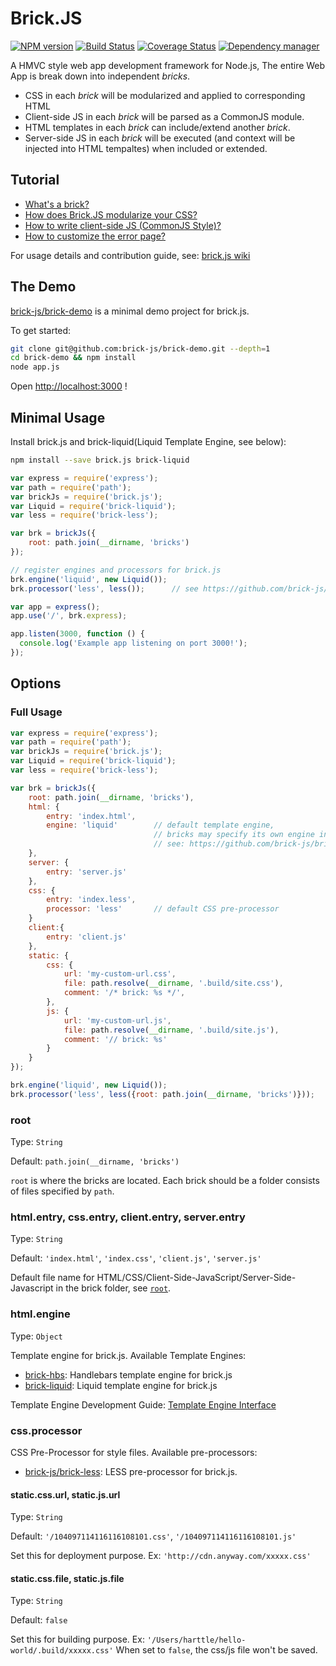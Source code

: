 # Brick.JS

[![NPM version](https://img.shields.io/npm/v/brick.js.svg?style=flat)](https://www.npmjs.org/package/brick.js)
[![Build Status](https://travis-ci.org/brick-js/brick.js.svg?branch=master)](https://travis-ci.org/brick-js/brick.js)
[![Coverage Status](https://coveralls.io/repos/github/brick-js/brick.js/badge.svg?branch=master)](https://coveralls.io/github/brick-js/brick.js?branch=master)
[![Dependency manager](https://david-dm.org/brick-js/brick.js.png)](https://david-dm.org/brick-js/brick.js)

A HMVC style web app development framework for Node.js, 
The entire Web App is break down into independent *bricks*.

* CSS in each *brick* will be modularized and applied to corresponding HTML
* Client-side JS in each *brick* will be parsed as a CommonJS module.
* HTML templates in each *brick* can include/extend another *brick*.
* Server-side JS in each *brick* will be executed (and context will be injected into HTML tempaltes) when included or extended.

## Tutorial

* [What's a brick?](https://github.com/harttle/brick.js/wiki/What's-a-brick%3F)
* [How does Brick.JS modularize your CSS?](https://github.com/brick-js/brick.js/wiki/CSS-Modularization)
* [How to write client-side JS (CommonJS Style)?](https://github.com/brick-js/brick.js/wiki/JS-Modularization)
* [How to customize the error page?](https://github.com/brick-js/brick.js/wiki/customize-the-error-page)

For usage details and contribution guide, see: [brick.js wiki][wiki]

## The Demo

[brick-js/brick-demo][demo] is a minimal demo project for brick.js. 

To get started:

```bash
git clone git@github.com:brick-js/brick-demo.git --depth=1
cd brick-demo && npm install
node app.js
```

Open <http://localhost:3000> !

## Minimal Usage

Install brick.js and brick-liquid(Liquid Template Engine, see below):

```bash
npm install --save brick.js brick-liquid
```

```javascript
var express = require('express');
var path = require('path');
var brickJs = require('brick.js');
var Liquid = require('brick-liquid');
var less = require('brick-less');

var brk = brickJs({
    root: path.join(__dirname, 'bricks')
});

// register engines and processors for brick.js
brk.engine('liquid', new Liquid());
brk.processor('less', less());      // see https://github.com/brick-js/brick-less

var app = express();
app.use('/', brk.express);

app.listen(3000, function () {
  console.log('Example app listening on port 3000!');
});
```

## Options

### Full Usage

```javascript
var express = require('express');
var path = require('path');
var brickJs = require('brick.js');
var Liquid = require('brick-liquid');
var less = require('brick-less');

var brk = brickJs({
    root: path.join(__dirname, 'bricks'),
    html: {
        entry: 'index.html',
        engine: 'liquid'        // default template engine,
                                // bricks may specify its own engine in package.json
                                // see: https://github.com/brick-js/brick.js/wiki/a-simple-brick
    },
    server: {
        entry: 'server.js'
    },
    css: {
        entry: 'index.less',
        processor: 'less'       // default CSS pre-processor
    }
    client:{
        entry: 'client.js'
    },
    static: {
        css: {
            url: 'my-custom-url.css',
            file: path.resolve(__dirname, '.build/site.css'),
            comment: '/* brick: %s */',
        },
        js: {
            url: 'my-custom-url.js',
            file: path.resolve(__dirname, '.build/site.js'),
            comment: '// brick: %s'
        }
    }
});

brk.engine('liquid', new Liquid());
brk.processor('less', less({root: path.join(__dirname, 'bricks')}));
```

### root

Type: `String`

Default: `path.join(__dirname, 'bricks')`

`root` is where the bricks are located. Each brick should be a folder consists of files specified by `path`.

### html.entry, css.entry, client.entry, server.entry

Type: `String`

Default: `'index.html'`, `'index.css'`, `'client.js'`, `'server.js'`

Default file name for HTML/CSS/Client-Side-JavaScript/Server-Side-Javascript in the brick folder, see [`root`](#root).

### html.engine

Type: `Object`

Template engine for brick.js. Available Template Engines:

* [brick-hbs][brick-hbs]: Handlebars template engine for brick.js
* [brick-liquid][brick-liquid]: Liquid template engine for brick.js

Template Engine Development Guide: [Template Engine Interface][tpl-contrib]

### css.processor

CSS Pre-Processor for style files. Available pre-processors:

* [brick-js/brick-less][brick-less]: LESS pre-processor for brick.js.

#### static.css.url, static.js.url

Type: `String`

Default: `'/104097114116116108101.css'`, `'/104097114116116108101.js'`

Set this for deployment purpose. Ex: `'http://cdn.anyway.com/xxxxx.css'`

#### static.css.file, static.js.file

Type: `String`

Default: `false`

Set this for building purpose. Ex: `'/Users/harttle/hello-world/.build/xxxxx.css'`
When set to `false`, the css/js file won't be saved. 

[express]: http://expressjs.com/en/index.html 
[brick-hbs]: https://github.com/brick-js/brick-hbs
[brick-liquid]: https://github.com/brick-js/brick-liquid
[demo]: https://github.com/brick-js/brick-demo
[wiki]: https://github.com/brick-js/brick.js/wiki
[error-page]: https://github.com/brick-js/brick.js/wiki/customize-error-page
[param-case]: https://github.com/blakeembrey/param-case
[tpl-contrib]: https://github.com/brick-js/brick.js/wiki/Template-Engine-Interface
[brick-less]: https://github.com/brick-js/brick-less
